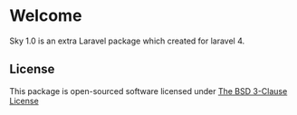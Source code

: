 # Welcome

Sky 1.0 is an extra Laravel package which created for laravel 4.

## License

This package is open-sourced software licensed under [The BSD 3-Clause License](http://opensource.org/licenses/BSD-3-Clause)